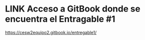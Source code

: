 # LINK Acceso a GitBook donde se encuentra el Entragable #1
https://cesw2equipo2.gitbook.io/entregable1/
